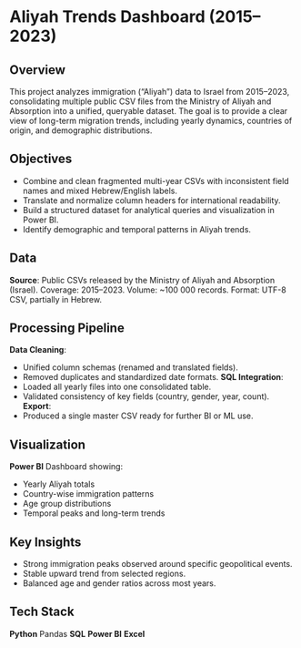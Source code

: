 # Aliyah Trends Dashboard (2015–2023)

## Overview
This project analyzes immigration (“Aliyah”) data to Israel from 2015–2023, consolidating multiple public CSV files from the Ministry of Aliyah and Absorption into a unified, queryable dataset.
The goal is to provide a clear view of long-term migration trends, including yearly dynamics, countries of origin, and demographic distributions.
## Objectives
 - Combine and clean fragmented multi-year CSVs with inconsistent field names and mixed Hebrew/English labels.
 - Translate and normalize column headers for international readability.
 - Build a structured dataset for analytical queries and visualization in Power BI.
 - Identify demographic and temporal patterns in Aliyah trends.
## Data
**Source**: Public CSVs released by the Ministry of Aliyah and Absorption (Israel).
Coverage: 2015–2023.
Volume: ~100 000 records.
Format: UTF-8 CSV, partially in Hebrew.
## Processing Pipeline
**Data Cleaning**:
 - Unified column schemas (renamed and translated fields).
 - Removed duplicates and standardized date formats.
**SQL Integration**:
 - Loaded all yearly files into one consolidated table.
 - Validated consistency of key fields (country, gender, year, count).
**Export**:
 - Produced a single master CSV ready for further BI or ML use.
## Visualization
**Power BI** Dashboard showing:
 - Yearly Aliyah totals
 - Country-wise immigration patterns
 - Age group distributions
 - Temporal peaks and long-term trends

## Key Insights
 - Strong immigration peaks observed around specific geopolitical events.
 - Stable upward trend from selected regions.
 - Balanced age and gender ratios across most years.

## Tech Stack
**Python** Pandas
**SQL** 
**Power BI** 
**Excel**
